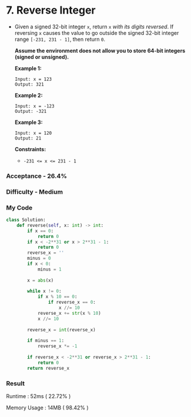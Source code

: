 # 7. Reverse Integer

- Given a signed 32-bit integer `x`, return `x` *with its digits reversed*. If reversing `x` causes the value to go outside the signed 32-bit integer range `[-231, 231 - 1]`, then return `0`.

  **Assume the environment does not allow you to store 64-bit integers (signed or unsigned).**

   

  **Example 1:**

  ```
  Input: x = 123
  Output: 321
  ```

  **Example 2:**

  ```
  Input: x = -123
  Output: -321
  ```

  **Example 3:**

  ```
  Input: x = 120
  Output: 21
  ```

   

  **Constraints:**

  - `-231 <= x <= 231 - 1`



### Acceptance - 26.4%

### Difficulty - Medium



### My Code

```python
class Solution:
    def reverse(self, x: int) -> int:
        if x == 0:
            return 0
        if x < -2**31 or x > 2**31 - 1:
            return 0
        reverse_x = ''
        minus = 0
        if x < 0:
            minus = 1
        
        x = abs(x)
        
        while x != 0:
            if x % 10 == 0:
                if reverse_x == 0:
                    x //= 10
            reverse_x += str(x % 10)
            x //= 10
        
        reverse_x = int(reverse_x)
        
        if minus == 1:
            reverse_x *= -1
        
        if reverse_x < -2**31 or reverse_x > 2**31 - 1:
            return 0
        return reverse_x
```



### Result

Runtime : 52ms ( 22.72% )

Memory Usage : 14MB ( 98.42% )
